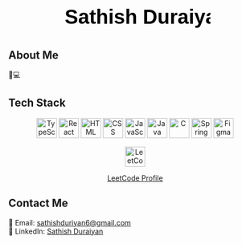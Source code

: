 <h1 align="center">
  <svg width="300" height="60" xmlns="http://www.w3.org/2000/svg">
    <text x="10" y="40" font-family="Arial" font-size="40" fill="black">Sathish Duraiyan</text>
  </svg>
</h1>

## **About Me**
👨💻 

## **Tech Stack**

<p align="center">
  <img src="https://cdn.jsdelivr.net/gh/devicons/devicon/icons/typescript/typescript-original.svg" alt="TypeScript" width="40" height="40">
  <img src="https://cdn.jsdelivr.net/gh/devicons/devicon/icons/react/react-original.svg" alt="React" width="40" height="40">
  <img src="https://cdn.jsdelivr.net/gh/devicons/devicon/icons/html5/html5-original.svg" alt="HTML" width="40" height="40">
  <img src="https://cdn.jsdelivr.net/gh/devicons/devicon/icons/css3/css3-original.svg" alt="CSS" width="40" height="40">
  <img src="https://cdn.jsdelivr.net/gh/devicons/devicon/icons/javascript/javascript-original.svg" alt="JavaScript" width="40" height="40">
  <img src="https://cdn.jsdelivr.net/gh/devicons/devicon/icons/java/java-original.svg" alt="Java" width="40" height="40">
  <img src="https://cdn.jsdelivr.net/gh/devicons/devicon/icons/c/c-original.svg" alt="C" width="40" height="40">
  <img src="https://cdn.jsdelivr.net/gh/devicons/devicon/icons/spring/spring-original.svg" alt="Spring Boot" width="40" height="40">
  <img src="https://cdn.jsdelivr.net/gh/devicons/devicon/icons/figma/figma-original.svg" alt="Figma" width="40" height="40">
</p>

<p align="center">
  <img src="https://upload.wikimedia.org/wikipedia/commons/1/19/LeetCode_logo_black.png" alt="LeetCode" width="40">
</p>

<p align="center">
  <a href="https://leetcode.com/u/Sathish_Duraiyan/">LeetCode Profile</a>
</p>

## **Contact Me**
📧 Email: sathishduriyan6@gmail.com  
🔗 LinkedIn: [Sathish Duraiyan](https://www.linkedin.com/in/sathish-duraiyan-043a1624b/)
